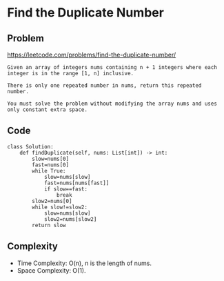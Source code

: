 # Find the Duplicate Number
## Problem
https://leetcode.com/problems/find-the-duplicate-number/
```
Given an array of integers nums containing n + 1 integers where each integer is in the range [1, n] inclusive.

There is only one repeated number in nums, return this repeated number.

You must solve the problem without modifying the array nums and uses only constant extra space.
```

## Code
```
class Solution:
    def findDuplicate(self, nums: List[int]) -> int:
        slow=nums[0]
        fast=nums[0]
        while True:
            slow=nums[slow]
            fast=nums[nums[fast]]
            if slow==fast:
                break
        slow2=nums[0]
        while slow!=slow2:
            slow=nums[slow]
            slow2=nums[slow2]
        return slow
```

## Complexity
- Time Complexity: O(n), n is the length of nums.
- Space Complexity: O(1).
